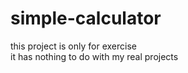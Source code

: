 <h1>simple-calculator</h1>
<p>
  this project is only for exercise <br> it has nothing to do with my real projects
</p>
